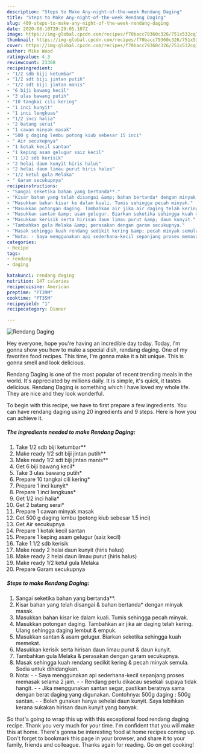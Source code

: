 ```yaml
---
description: "Steps to Make Any-night-of-the-week Rendang Daging"
title: "Steps to Make Any-night-of-the-week Rendang Daging"
slug: 409-steps-to-make-any-night-of-the-week-rendang-daging
date: 2020-08-10T20:29:05.107Z
image: https://img-global.cpcdn.com/recipes/f70bacc79360c326/751x532cq70/rendang-daging-resipi-foto-utama.jpg
thumbnail: https://img-global.cpcdn.com/recipes/f70bacc79360c326/751x532cq70/rendang-daging-resipi-foto-utama.jpg
cover: https://img-global.cpcdn.com/recipes/f70bacc79360c326/751x532cq70/rendang-daging-resipi-foto-utama.jpg
author: Mike Wood
ratingvalue: 4.3
reviewcount: 23308
recipeingredient:
- "1/2 sdb biji ketumbar"
- "1/2 sdt biji jintan putih"
- "1/2 sdt biji jintan manis"
- "6 biji bawang kecil"
- "3 ulas bawang putih"
- "10 tangkai cili kering"
- "1 inci kunyit"
- "1 inci lengkuas"
- "1/2 inci halia"
- "2 batang serai"
- "1 cawan minyak masak"
- "500 g daging lembu potong kiub sebesar 15 inci"
- " Air secukupnya"
- "1 kotak kecil santan"
- "1 keping asam gelugur saiz kecil"
- "1 1/2 sdb kerisik"
- "2 helai daun kunyit hiris halus"
- "2 helai daun limau purut hiris halus"
- "1/2 ketul gula Melaka"
- " Garam secukupnya"
recipeinstructions:
- "Sangai seketika bahan yang bertanda**."
- "Kisar bahan yang telah disangai &amp; bahan bertanda* dengan minyak masak."
- "Masukkan bahan kisar ke dalam kuali. Tumis sehingga pecah minyak."
- "Masukkan potongan daging. Tambahkan air jika air daging telah kering. Ulang sehingga daging lembut &amp; empuk."
- "Masukkan santan &amp; asam gelugur. Biarkan seketika sehingga kuah memekat."
- "Masukkan kerisik serta hirisan daun limau purut &amp; daun kunyit."
- "Tambahkan gula Melaka &amp; perasakan dengan garam secukupnya."
- "Masak sehingga kuah rendang sedikit kering &amp; pecah minyak semula. Sedia untuk dihidangkan."
- "Nota: - Saya menggunakan api sederhana-kecil sepanjang proses memasak selama 2 jam. - Rendang perlu dikacau sesekali supaya tidak hangit. - Jika menggunakan santan segar, pastikan beratnya sama dengan berat daging yang digunakan. Contohnya: 500g daging : 500g santan. - Boleh gunakan hanya sehelai daun kunyit. Saya lebihkan kerana sukakan hirisan daun kunyit yang banyak."
categories:
- Recipe
tags:
- rendang
- daging

katakunci: rendang daging 
nutrition: 147 calories
recipecuisine: American
preptime: "PT39M"
cooktime: "PT35M"
recipeyield: "1"
recipecategory: Dinner

---
```



![Rendang Daging](https://img-global.cpcdn.com/recipes/f70bacc79360c326/751x532cq70/rendang-daging-resipi-foto-utama.jpg)

Hey everyone, hope you're having an incredible day today. Today, I'm gonna show you how to make a special dish, rendang daging. One of my favorites food recipes. This time, I'm gonna make it a bit unique. This is gonna smell and look delicious.

Rendang Daging is one of the most popular of recent trending meals in the world. It's appreciated by millions daily. It is simple, it's quick, it tastes delicious. Rendang Daging is something which I have loved my whole life. They are nice and they look wonderful.




To begin with this recipe, we have to first prepare a few ingredients. You can have rendang daging using 20 ingredients and 9 steps. Here is how you can achieve it.

<!--inarticleads1-->

##### The ingredients needed to make Rendang Daging:

1. Take 1/2 sdb biji ketumbar**
1. Make ready 1/2 sdt biji jintan putih**
1. Make ready 1/2 sdt biji jintan manis**
1. Get 6 biji bawang kecil*
1. Take 3 ulas bawang putih*
1. Prepare 10 tangkai cili kering*
1. Prepare 1 inci kunyit*
1. Prepare 1 inci lengkuas*
1. Get 1/2 inci halia*
1. Get 2 batang serai*
1. Prepare 1 cawan minyak masak
1. Get 500 g daging lembu (potong kiub sebesar 1.5 inci)
1. Get  Air secukupnya
1. Prepare 1 kotak kecil santan
1. Prepare 1 keping asam gelugur (saiz kecil)
1. Take 1 1/2 sdb kerisik
1. Make ready 2 helai daun kunyit (hiris halus)
1. Make ready 2 helai daun limau purut (hiris halus)
1. Make ready 1/2 ketul gula Melaka
1. Prepare  Garam secukupnya




<!--inarticleads2-->

##### Steps to make Rendang Daging:

1. Sangai seketika bahan yang bertanda**.
1. Kisar bahan yang telah disangai &amp; bahan bertanda* dengan minyak masak.
1. Masukkan bahan kisar ke dalam kuali. Tumis sehingga pecah minyak.
1. Masukkan potongan daging. Tambahkan air jika air daging telah kering. Ulang sehingga daging lembut &amp; empuk.
1. Masukkan santan &amp; asam gelugur. Biarkan seketika sehingga kuah memekat.
1. Masukkan kerisik serta hirisan daun limau purut &amp; daun kunyit.
1. Tambahkan gula Melaka &amp; perasakan dengan garam secukupnya.
1. Masak sehingga kuah rendang sedikit kering &amp; pecah minyak semula. Sedia untuk dihidangkan.
1. Nota: - - Saya menggunakan api sederhana-kecil sepanjang proses memasak selama 2 jam. - - Rendang perlu dikacau sesekali supaya tidak hangit. - - Jika menggunakan santan segar, pastikan beratnya sama dengan berat daging yang digunakan. Contohnya: 500g daging : 500g santan. - - Boleh gunakan hanya sehelai daun kunyit. Saya lebihkan kerana sukakan hirisan daun kunyit yang banyak.




So that's going to wrap this up with this exceptional food rendang daging recipe. Thank you very much for your time. I'm confident that you will make this at home. There's gonna be interesting food at home recipes coming up. Don't forget to bookmark this page in your browser, and share it to your family, friends and colleague. Thanks again for reading. Go on get cooking!

